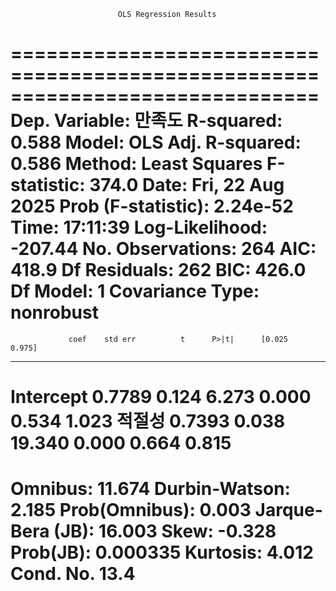                             OLS Regression Results
==============================================================================
Dep. Variable:                    만족도   R-squared:                     0.588
Model:                            OLS   Adj. R-squared:                  0.586
Method:                 Least Squares   F-statistic:                     374.0
Date:                Fri, 22 Aug 2025   Prob (F-statistic):           2.24e-52
Time:                        17:11:39   Log-Likelihood:                -207.44
No. Observations:                 264   AIC:                             418.9
Df Residuals:                     262   BIC:                             426.0
Df Model:                           1
Covariance Type:            nonrobust
==============================================================================
                 coef    std err          t      P>|t|      [0.025      0.975]
------------------------------------------------------------------------------
Intercept      0.7789      0.124      6.273      0.000       0.534       1.023
적절성            0.7393      0.038     19.340      0.000       0.664       0.815
==============================================================================
Omnibus:                       11.674   Durbin-Watson:                   2.185
Prob(Omnibus):                  0.003   Jarque-Bera (JB):               16.003
Skew:                          -0.328   Prob(JB):                     0.000335
Kurtosis:                       4.012   Cond. No.                         13.4
==============================================================================